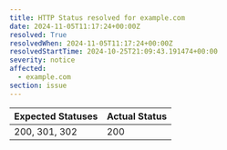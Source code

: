```yaml
---
title: HTTP Status resolved for example.com
date: 2024-11-05T11:17:24+00:00Z
resolved: True
resolvedWhen: 2024-11-05T11:17:24+00:00Z
resolvedStartTime: 2024-10-25T21:09:43.191474+00:00
severity: notice
affected:
  - example.com
section: issue
---
```


| Expected Statuses | Actual Status  |
|-------------------|----------------|
| 200, 301, 302 | 200 |
